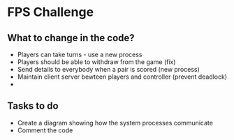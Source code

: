 # FPS Challenge

## What to change in the code?
* Players can take turns - use a new process
* Players should be able to withdraw from the game (fix)
* Send details to everybody when a pair is scored (new process)
* Maintain client server bewteen players and controller (prevent deadlock)
* 

## Tasks to do
* Create a diagram showing how the system processes communicate
* Comment the code
